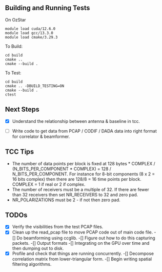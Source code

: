 


## Building and Running Tests

On OzStar
```
module load cuda/12.6.0
module load gcc/13.3.0
module load cmake/3.29.3
```

To Build:
```
cd build
cmake ..
cmake --build .
```

To Test:
```
cd build
cmake .. -DBUILD_TESTING=ON
cmake --build .
ctest
```


## Next Steps
- [x] Understand the relationship between antenna & baseline in tcc.
- [ ] Write code to get data from PCAP / CODIF / DADA data into right format for correlator & beamformer.


## TCC Tips

- The number of data points per block is fixed at 128 bytes * COMPLEX / (N_BITS_PER_COMPONENT * COMPLEX) = 128 / N_BITS_PER_COMPONENT. For instance for 8-bit components (8 x 2 = 16 bits complex) then there are 128/8 = 16 time points per block. COMPLEX = 1 if real or 2 if complex.
- The number of receivers must be a multiple of 32. If there are fewer than 32 receivers then set NR_RECEIVERS to 32 and zero pad. 
- NR_POLARIZATIONS must be 2 - if not then zero pad.


## TODOs

-[x] Verify the visibilities from the test PCAP files.
-[x] Clean up the read_pcap file to move PCAP code out of main code file.
-[] Do beamforming using ccglib.
-[] Figure out how to do this capturing packets.
-[] Output formats
-[] Integrating on the GPU over time and then dumping out to disk.
-[x] Profile and check that things are running concurrently.
-[] Decompose correlation matrix from lower-triangular form.
-[] Begin writing spatial filtering algorithms.
